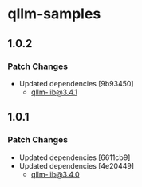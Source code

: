 # qllm-samples

## 1.0.2

### Patch Changes

- Updated dependencies [9b93450]
  - qllm-lib@3.4.1

## 1.0.1

### Patch Changes

- Updated dependencies [6611cb9]
- Updated dependencies [4e20449]
  - qllm-lib@3.4.0
